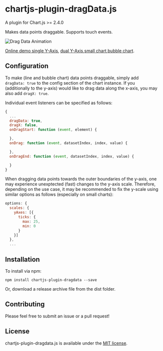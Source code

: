 # chartjs-plugin-dragData.js

A plugin for Chart.js >= 2.4.0

Makes data points draggable. Supports touch events.

![Drag Data Animation](https://chrispahm.github.io/chartjs-plugin-dragData/assets/chartjs-plugin-dragData.gif)

[Online demo single Y-Axis](https://chrispahm.github.io/chartjs-plugin-dragData/), [dual Y-Axis](https://chrispahm.github.io/chartjs-plugin-dragData/dualAxis.html),[small chart](https://chrispahm.github.io/chartjs-plugin-dragData/smallChart.html),[bubble chart](https://chrispahm.github.io/chartjs-plugin-dragData/bubble.html).
## Configuration

To make (line and bubble chart) data points draggable, simply add ```dragData: true``` to the config section of the chart instance. If you (additionally to the y-axis) would like to drag data along the x-axis, you may also add ```dragX: true```.

Individual event listeners can be specified as follows:

```javascript
{
  ...
  dragData: true,
  dragX: false,
  onDragStart: function (event, element) {

  },
  onDrag: function (event, datasetIndex, index, value) {

  },
  onDragEnd: function (event, datasetIndex, index, value) {

  }
}
```
When dragging data points towards the outer boundaries of the y-axis, one may experience unexptected (fast) changes to the y-axis scale.
Therefore, depending on the use case, it may be recommended to fix the y-scale using similar options as follows (especially on small charts):

```javascript
options: {
  scales: {
    yAxes: [{
      ticks: {
        max: 25,
        min: 0
      }
    }]
  },
  ...
```

## Installation

To install via npm:

```
npm install chartjs-plugin-dragdata --save
```

Or, download a release archive file from the dist folder.

## Contributing

Please feel free to submit an issue or a pull request!

## License

chartjs-plugin-dragdata.js is available under the [MIT license](http://opensource.org/licenses/MIT).
